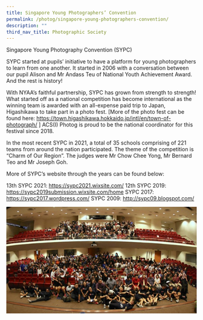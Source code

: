 ```yaml
---
title: Singapore Young Photographers’ Convention
permalink: /photog/singapore-young-photographers-convention/
description: ""
third_nav_title: Photographic Society
---
```

Singapore Young Photography Convention (SYPC)

SYPC started at pupils’ initiative to have a platform for young photographers to learn from one another. It started in 2006 with a conversation between our pupil Alison and Mr Andass Teu of National Youth Achievement Award. And the rest is history!

With NYAA’s faithful partnership, SYPC has grown from strength to strength! What started off as a national competition has become international as the winning team is awarded with an all-expense paid trip to Japan, Higashikawa to take part in a photo fest. \[More of the photo fest can be found here: https://town.higashikawa.hokkaido.jp/intl/en/town-of-photograph/ \] ACS(I) Photog is proud to be the national coordinator for this festival since 2018.

In the most recent SYPC in 2021, a total of 35 schools comprising of 221 teams from around the nation participated. The theme of the competition is “Charm of Our Region”. The judges were Mr Chow Chee Yong, Mr Bernard Teo and Mr Joseph Goh.

More of SYPC’s website through the years can be found below:

13th SYPC 2021: https://sypc2021.wixsite.com/ 12th SYPC 2019: https://sypc2019submission.wixsite.com/home SYPC 2017: https://sypc2017.wordpress.com/ SYPC 2009: http://sypc09.blogspot.com/


 ![](/images/Clubs%20And%20Societies/picture32a.jpg)